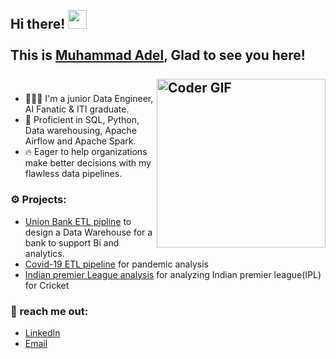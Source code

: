 <h2 align="left">
 <abc>
  <br>Hi there! <img src="https://user-images.githubusercontent.com/42378118/110234147-e3259600-7f4e-11eb-95be-0c4047144dea.gif" width="30"><br>
  <br> This is <a href="https://www.linkedin.com/in/3adiola/" target="_blank">Muhammad Adel</a>, Glad to see you here! <br>
  <br>
    <img align="right" src="https://media.giphy.com/media/SWoSkN6DxTszqIKEqv/giphy.gif" alt="Coder GIF" width="270">
 </abc>

### 
- 👨🏻‍💻 I'm a junior Data Engineer, AI Fanatic & ITI graduate.
- 🧠 Proficient in SQL, Python, Data warehousing, Apache Airflow and Apache Spark.
- 🔥 Eager to help organizations make better decisions with my flawless data pipelines.



### ⚙️ Projects:
- [Union Bank ETL pipline](https://github.com/3adiola/Data-Engineering/tree/main/Bank_ETL_SSIS) to design a Data Warehouse for a bank to support 
  Bi and analytics.
- [Covid-19 ETL pipeline](https://github.com/3adiola/Data-Engineering/tree/main/6-%20Covid-19%20analysis) for pandemic analysis  
- [Indian premier League analysis](https://github.com/3adiola/Data-Engineering/tree/main/Indian%20Premier%20League%20data%20analysis%20project) 
  for analyzing Indian premier league(IPL) for Cricket  

### 📩 reach me out:
- [LinkedIn](https://www.linkedin.com/in/3adiola/)
- [Email](muhammad.aadel97@gmail.com)

